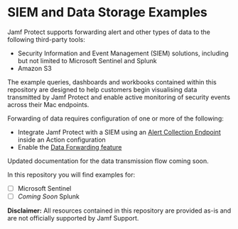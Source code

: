 # SIEM and Data Storage Examples

Jamf Protect supports forwarding alert and other types of data to the following third-party tools:
* Security Information and Event Management (SIEM) solutions, including but not limited to Microsoft Sentinel and Splunk
* Amazon S3

The example queries, dashboards and workbooks contained within this repository are designed to help customers begin visualising data transmitted by Jamf Protect and enable active monitoring of security events across their Mac endpoints.

Forwarding of data requires configuration of one or more of the following:
* Integrate Jamf Protect with a SIEM using an [Alert Collection Endpoint](https://docs.jamf.com/jamf-protect/documentation/Splunk_Integration.html) inside an Action configuration
* Enable the [Data Forwarding feature](https://docs.jamf.com/jamf-protect/documentation/Data_Forwarding_to_a_Third_Party_Storage_Solution.html)

Updated documentation for the data transmission flow coming soon.

In this repository you will find examples for:
- [ ] Microsoft Sentinel
- [ ] *Coming Soon* Splunk

**Disclaimer:** All resources contained in this repository are provided as-is and are not officially supported by Jamf Support.